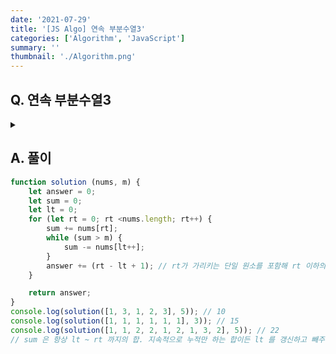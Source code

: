 ```yaml
---
date: '2021-07-29'
title: '[JS Algo] 연속 부분수열3'
categories: ['Algorithm', 'JavaScript']
summary: ''
thumbnail: './Algorithm.png'
---
```


## Q. 연속 부분수열3
<details>
<summary></summary>
<div markdown="1">       

</div>
</details>


## A. 풀이


``` javascript
function solution (nums, m) {
    let answer = 0;
    let sum = 0;
    let lt = 0;
    for (let rt = 0; rt <nums.length; rt++) {
        sum += nums[rt];
        while (sum > m) {
            sum -= nums[lt++];
        }
        answer += (rt - lt + 1); // rt가 가리키는 단일 원소를 포함해 rt 이하의 가능한 모든 부분수열의 갯수
    }

    return answer;
}
console.log(solution([1, 3, 1, 2, 3], 5)); // 10
console.log(solution([1, 1, 1, 1, 1, 1], 3)); // 15
console.log(solution([1, 1, 2, 2, 1, 2, 1, 3, 2], 5)); // 22
// sum 은 항상 lt ~ rt 까지의 합. 지속적으로 누적만 하는 합이든 lt 를 갱신하고 빼주는 합이든.
```
